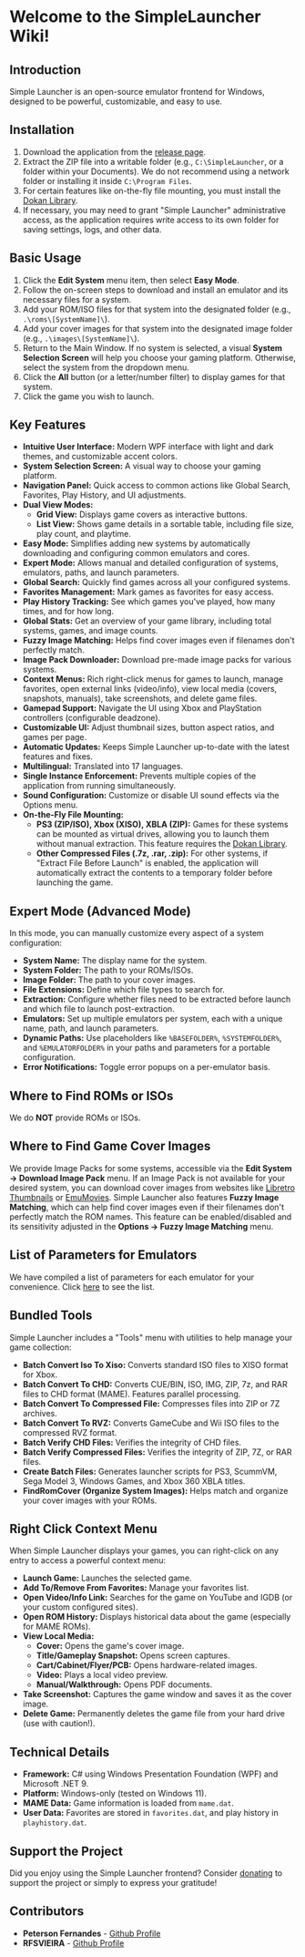 # Welcome to the SimpleLauncher Wiki!

## Introduction
Simple Launcher is an open-source emulator frontend for Windows, designed to be powerful, customizable, and easy to use.

## Installation
1.  Download the application from the [release page](https://github.com/drpetersonfernandes/SimpleLauncher/releases).
2.  Extract the ZIP file into a writable folder (e.g., `C:\SimpleLauncher`, or a folder within your Documents). We do not recommend using a network folder or installing it inside `C:\Program Files`.
3.  For certain features like on-the-fly file mounting, you must install the [Dokan Library](https://github.com/dokan-dev/dokany).
4.  If necessary, you may need to grant "Simple Launcher" administrative access, as the application requires write access to its own folder for saving settings, logs, and other data.

## Basic Usage
1.  Click the **Edit System** menu item, then select **Easy Mode**.
2.  Follow the on-screen steps to download and install an emulator and its necessary files for a system.
3.  Add your ROM/ISO files for that system into the designated folder (e.g., `.\roms\[SystemName]\`).
4.  Add your cover images for that system into the designated image folder (e.g., `.\images\[SystemName]\`).
5.  Return to the Main Window. If no system is selected, a visual **System Selection Screen** will help you choose your gaming platform. Otherwise, select the system from the dropdown menu.
6.  Click the **All** button (or a letter/number filter) to display games for that system.
7.  Click the game you wish to launch.

## Key Features

- **Intuitive User Interface:** Modern WPF interface with light and dark themes, and customizable accent colors.
- **System Selection Screen:** A visual way to choose your gaming platform.
- **Navigation Panel:** Quick access to common actions like Global Search, Favorites, Play History, and UI adjustments.
- **Dual View Modes:**
  - **Grid View:** Displays game covers as interactive buttons.
  - **List View:** Shows game details in a sortable table, including file size, play count, and playtime.
- **Easy Mode:** Simplifies adding new systems by automatically downloading and configuring common emulators and cores.
- **Expert Mode:** Allows manual and detailed configuration of systems, emulators, paths, and launch parameters.
- **Global Search:** Quickly find games across all your configured systems.
- **Favorites Management:** Mark games as favorites for easy access.
- **Play History Tracking:** See which games you've played, how many times, and for how long.
- **Global Stats:** Get an overview of your game library, including total systems, games, and image counts.
- **Fuzzy Image Matching:** Helps find cover images even if filenames don't perfectly match.
- **Image Pack Downloader:** Download pre-made image packs for various systems.
- **Context Menus:** Rich right-click menus for games to launch, manage favorites, open external links (video/info), view local media (covers, snapshots, manuals), take screenshots, and delete game files.
- **Gamepad Support:** Navigate the UI using Xbox and PlayStation controllers (configurable deadzone).
- **Customizable UI:** Adjust thumbnail sizes, button aspect ratios, and games per page.
- **Automatic Updates:** Keeps Simple Launcher up-to-date with the latest features and fixes.
- **Multilingual:** Translated into 17 languages.
- **Single Instance Enforcement:** Prevents multiple copies of the application from running simultaneously.
- **Sound Configuration:** Customize or disable UI sound effects via the Options menu.
- **On-the-Fly File Mounting:**
  - **PS3 (ZIP/ISO), Xbox (XISO), XBLA (ZIP):** Games for these systems can be mounted as virtual drives, allowing you to launch them without manual extraction. This feature requires the [Dokan Library](https://github.com/dokan-dev/dokany).
  - **Other Compressed Files (.7z, .rar, .zip):** For other systems, if "Extract File Before Launch" is enabled, the application will automatically extract the contents to a temporary folder before launching the game.

## Expert Mode (Advanced Mode)
In this mode, you can manually customize every aspect of a system configuration:

*   **System Name:** The display name for the system.
*   **System Folder:** The path to your ROMs/ISOs.
*   **Image Folder:** The path to your cover images.
*   **File Extensions:** Define which file types to search for.
*   **Extraction:** Configure whether files need to be extracted before launch and which file to launch post-extraction.
*   **Emulators:** Set up multiple emulators per system, each with a unique name, path, and launch parameters.
*   **Dynamic Paths:** Use placeholders like `%BASEFOLDER%`, `%SYSTEMFOLDER%`, and `%EMULATORFOLDER%` in your paths and parameters for a portable configuration.
*   **Error Notifications:** Toggle error popups on a per-emulator basis.

## Where to Find ROMs or ISOs
We do **NOT** provide ROMs or ISOs.

## Where to Find Game Cover Images
We provide Image Packs for some systems, accessible via the **Edit System -> Download Image Pack** menu.
If an Image Pack is not available for your desired system, you can download cover images from websites like [Libretro Thumbnails](https://github.com/libretro-thumbnails/libretro-thumbnails) or [EmuMovies](https://emumovies.com).
Simple Launcher also features **Fuzzy Image Matching**, which can help find cover images even if their filenames don't perfectly match the ROM names. This feature can be enabled/disabled and its sensitivity adjusted in the **Options -> Fuzzy Image Matching** menu.

## List of Parameters for Emulators
We have compiled a list of parameters for each emulator for your convenience.
Click [here](https://github.com/drpetersonfernandes/SimpleLauncher/wiki/parameters) to see the list.

## Bundled Tools
Simple Launcher includes a "Tools" menu with utilities to help manage your game collection:

*   **Batch Convert Iso To Xiso:** Converts standard ISO files to XISO format for Xbox.
*   **Batch Convert To CHD:** Converts CUE/BIN, ISO, IMG, ZIP, 7z, and RAR files to CHD format (MAME). Features parallel processing.
*   **Batch Convert To Compressed File:** Compresses files into ZIP or 7Z archives.
*   **Batch Convert To RVZ:** Converts GameCube and Wii ISO files to the compressed RVZ format.
*   **Batch Verify CHD Files:** Verifies the integrity of CHD files.
*   **Batch Verify Compressed Files:** Verifies the integrity of ZIP, 7Z, or RAR files.
*   **Create Batch Files:** Generates launcher scripts for PS3, ScummVM, Sega Model 3, Windows Games, and Xbox 360 XBLA titles.
*   **FindRomCover (Organize System Images):** Helps match and organize your cover images with your ROMs.

## Right Click Context Menu
When Simple Launcher displays your games, you can right-click on any entry to access a powerful context menu:

- **Launch Game:** Launches the selected game.
- **Add To/Remove From Favorites:** Manage your favorites list.
- **Open Video/Info Link:** Searches for the game on YouTube and IGDB (or your custom configured sites).
- **Open ROM History:** Displays historical data about the game (especially for MAME ROMs).
- **View Local Media:**
  - **Cover:** Opens the game's cover image.
  - **Title/Gameplay Snapshot:** Opens screen captures.
  - **Cart/Cabinet/Flyer/PCB:** Opens hardware-related images.
  - **Video:** Plays a local video preview.
  - **Manual/Walkthrough:** Opens PDF documents.
- **Take Screenshot:** Captures the game window and saves it as the cover image.
- **Delete Game:** Permanently deletes the game file from your hard drive (use with caution!).

## Technical Details
- **Framework:** C# using Windows Presentation Foundation (WPF) and Microsoft .NET 9.
- **Platform:** Windows-only (tested on Windows 11).
- **MAME Data:** Game information is loaded from `mame.dat`.
- **User Data:** Favorites are stored in `favorites.dat`, and play history in `playhistory.dat`.

## Support the Project
Did you enjoy using the Simple Launcher frontend?
Consider [donating](https://www.purelogiccode.com/donate) to support the project or simply to express your gratitude!

## Contributors
- **Peterson Fernandes** - [Github Profile](https://github.com/drpetersonfernandes)
- **RFSVIEIRA** - [Github Profile](https://github.com/RFSVIEIRA)

